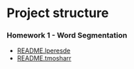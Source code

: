# Project structure


### Homework 1 - Word Segmentation

  - [README.lperesde](./segmenter/answer/README.lperesde)
  - [README.tmosharr](./segmenter/answer/README.tmosharr)

